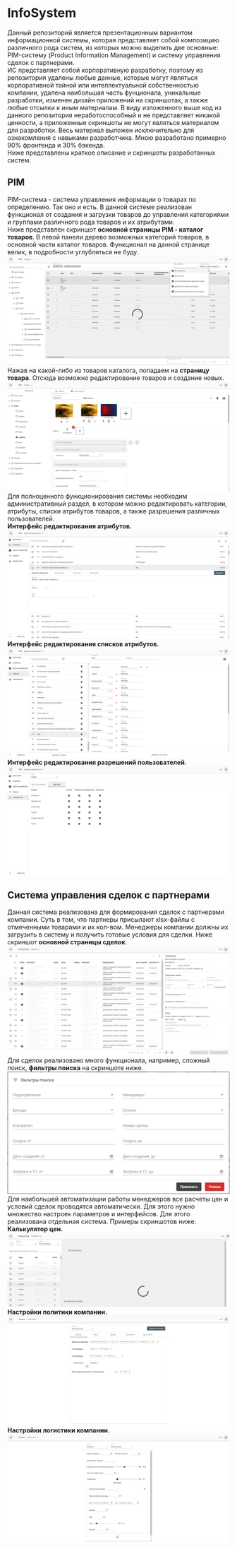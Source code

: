 # InfoSystem
Данный репозиторий является презентационным вариантом информационной системы, которая представляет собой композицию различного рода систем, из которых можно выделить две основные: PIM-систему (Product Information Management) и систему управления сделок с партнерами.<br>
ИС представляет собой корпоративную разработку, поэтому из репозитория удалены любые данные, которые могут являться корпоративной тайной или интеллектуальной собственностью компании, удалена наибольшая часть фунционала, уникальные разработки, изменен дизайн приложений на скриншотах, а также любые отсылки к иным материалам. В виду изложенного выше код из данного репозитория неработоспособный и не представляет никакой ценности, а приложенные скриншоты не могут являться материалом для разработки. Весь материал выложен исключительно для ознакомления с навыками разработчика. Мною разработано примерно 90% фронтенда и 30% бэкенда.<br>
Ниже представлены краткое описание и скриншоты разработанных систем. <br>
## PIM 
PIM-система - система управления информации о товарах по определению. Так оно и есть. В данной системе реализован функционал от создания и загрузки товаров до управления категориями и группами различного рода товаров и их атрибутами. <br>
Ниже представлен скриншот **основной страницы PIM - каталог товаров**. В левой панели дерево возможных категорий товаров, в основной части каталог товаров. Функционал на данной странице велик, в подробности углубляться не буду.
<img src="https://github.com/ResidentTGT/InfoSystem/blob/master/images/%D0%BA%D0%B0%D1%82%D0%B0%D0%BB%D0%BE%D0%B3%20PIM.png" >
Нажав на какой-либо из товаров каталога, попадаем на **страницу товара**. Отсюда возможно редактирование товаров и создание новых. <br>
<img src="https://github.com/ResidentTGT/InfoSystem/blob/master/images/%D1%82%D0%BE%D0%B2%D0%B0%D1%80-%D0%BC%D0%BE%D0%B4%D0%B5%D0%BB%D1%8C.png" >
Для полноценного функционирования системы необходим административный раздел, в котором можно редактировать категории, атрибуты, списки атрибутов товаров, а также разрешения различных пользователей.<br>
**Интерфейс редактирования атрибутов.** <br>
<img src="https://github.com/ResidentTGT/InfoSystem/blob/master/images/%D0%B0%D0%B4%D0%BC%D0%B8%D0%BD%D0%BA%D0%B0-%D0%B0%D1%82%D1%80%D0%B8%D0%B1%D1%83%D1%82%D1%8B.png" > <br>
**Интерфейс редактирования списков атрибутов.** <br>
<img src="https://github.com/ResidentTGT/InfoSystem/blob/master/images/%D0%B0%D0%B4%D0%BC%D0%B8%D0%BD%D0%BA%D0%B0-%D1%81%D0%BF%D0%B8%D1%81%D0%BA%D0%B8.png" > <br>
**Интерфейс редактирования разрешений пользователей.** <br>
<img src="https://github.com/ResidentTGT/InfoSystem/blob/master/images/%D0%B0%D0%B4%D0%BC%D0%B8%D0%BD%D0%BA%D0%B0-%D1%80%D0%B0%D0%B7%D1%80%D0%B5%D1%88%D0%B5%D0%BD%D0%B8%D1%8F.png" > <br>
## Система управления сделок с партнерами
Данная система реализована для формирования сделок с партнерами компании. Суть в том, что партнеры присылают xlsx-файлы с отмеченными товарами и их кол-вом. Менеджеры компании должны их загрузить в систему и получить готовые условия для сделки. Ниже скриншот **основной страницы сделок**. <br>
<img src="https://github.com/ResidentTGT/InfoSystem/blob/master/images/%D1%81%D0%B4%D0%B5%D0%BB%D0%BA%D0%B8.png" > <br>
Для сделок реализовано много функционала, например, сложный поиск, **фильтры поиска** на скриншоте ниже. <br>
<img src="https://github.com/ResidentTGT/InfoSystem/blob/master/images/%D1%84%D0%B8%D0%BB%D1%8C%D1%82%D1%80%20%D0%BF%D0%BE%D0%B8%D1%81%D0%BA%D0%B0%20%D1%81%D0%B4%D0%B5%D0%BB%D0%BE%D0%BA.png" > <br>
Для наибольшей автоматизации работы менеджеров все расчеты цен и условий сделок проводятся автоматически. Для этого нужно множество настроек параметров и интерфейсов. Для этого реализована отдельная система. Примеры скриншотов ниже.<br>
**Калькулятор цен.** <br>
<img src="https://github.com/ResidentTGT/InfoSystem/blob/master/images/%D0%BA%D0%B0%D0%BB%D1%8C%D0%BA%D1%83%D0%BB%D1%8F%D1%82%D0%BE%D1%80%20%D0%B1%D0%BE%D1%86%20%D1%80%D1%80%D1%86.png" > <br>
**Настройки политики компании.** <br>
<img src="https://github.com/ResidentTGT/InfoSystem/blob/master/images/%D1%81%D0%B5%D0%B7%D0%BE%D0%BD%D1%8B-%D0%BF%D0%BE%D0%BB%D0%B8%D1%82%D0%B8%D0%BA%D0%B0.png" > <br>
**Настройки логистики компании.** <br>
<img src="https://github.com/ResidentTGT/InfoSystem/blob/master/images/%D1%81%D0%B5%D0%B7%D0%BE%D0%BD%D1%8B-%D0%BB%D0%BE%D0%B3%D0%B8%D1%81%D1%82%D0%B8%D0%BA%D0%B0.png" > <br>




